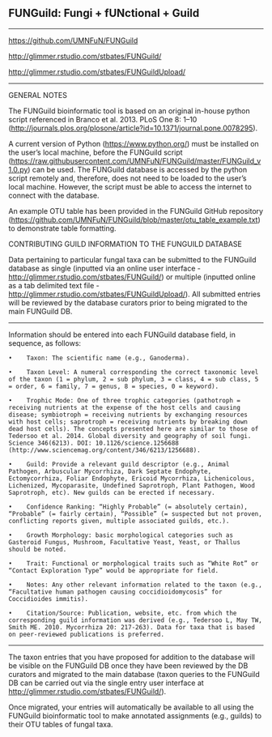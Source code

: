 
<h2>FUNGuild: Fungi + fUNctional + Guild</h2>

**************************************

https://github.com/UMNFuN/FUNGuild

http://glimmer.rstudio.com/stbates/FUNGuild/

http://glimmer.rstudio.com/stbates/FUNGuildUpload/

**************************************

GENERAL NOTES

The FUNGuild bioinformatic tool is based on an original in-house python script referenced in Branco et al. 2013. PLoS One 8: 1–10 (http://journals.plos.org/plosone/article?id=10.1371/journal.pone.0078295).

A current version of Python (https://www.python.org/) must be installed on the user’s local machine, before the FUNGuild script (https://raw.githubusercontent.com/UMNFuN/FUNGuild/master/FUNGuild_v1.0.py) can be used. The FUNGuild database is accessed by the python script remotely and, therefore, does not need to be loaded to the user’s local machine. However, the script must be able to access the internet to connect with the database.

An example OTU table has been provided in the FUNGuild GitHub repository (https://github.com/UMNFuN/FUNGuild/blob/master/otu_table_example.txt) to demonstrate table formatting.

CONTRIBUTING GUILD INFORMATION TO THE FUNGUILD DATABASE

Data pertaining to particular fungal taxa can be submitted to the FUNGuild database as single (inputted via an online user interface - http://glimmer.rstudio.com/stbates/FUNGuild/) or multiple (inputted online as a tab delimited text file - http://glimmer.rstudio.com/stbates/FUNGuildUpload/). All submitted entries will be reviewed by the database curators prior to being migrated to the main FUNGuild DB.

**************************************

Information should be entered into each FUNGuild database field, in sequence, as follows:

    •    Taxon: The scientific name (e.g., Ganoderma).

    •    Taxon Level: A numeral corresponding the correct taxonomic level of the taxon (1 = phylum, 2 = sub phylum, 3 = class, 4 = sub class, 5 = order, 6 = family, 7 = genus, 8 = species, 0 = keyword).

    •    Trophic Mode: One of three trophic categories (pathotroph = receiving nutrients at the expense of the host cells and causing disease; symbiotroph = receiving nutrients by exchanging resources with host cells; saprotroph = receiving nutrients by breaking down dead host cells). The concepts presented here are similar to those of Tedersoo et al. 2014. Global diversity and geography of soil fungi. Science 346(6213). DOI: 10.1126/science.1256688 (http://www.sciencemag.org/content/346/6213/1256688).

    •    Guild: Provide a relevant guild descriptor (e.g., Animal Pathogen, Arbuscular Mycorrhiza, Dark Septate Endophyte, Ectomycorrhiza, Foliar Endophyte, Ericoid Mycorrhiza, Lichenicolous, Lichenized, Mycoparasite, Undefined Saprotroph, Plant Pathogen, Wood Saprotroph, etc). New guilds can be erected if necessary.

    •    Confidence Ranking: “Highly Probable” (= absolutely certain), “Probable” (= fairly certain), “Possible” (= suspected but not proven, conflicting reports given, multiple associated guilds, etc.).

    •    Growth Morphology: basic morphological categories such as Gasteroid Fungus, Mushroom, Facultative Yeast, Yeast, or Thallus should be noted.

    •    Trait: Functional or morphological traits such as “White Rot” or “Contact Exploration Type” would be appropriate for field.

    •    Notes: Any other relevant information related to the taxon (e.g., “Facultative human pathogen causing coccidioidomycosis” for Coccidioides immitis).

    •    Citation/Source: Publication, website, etc. from which the corresponding guild information was derived (e.g., Tedersoo L, May TW, Smith ME. 2010. Mycorrhiza 20: 217-263). Data for taxa that is based on peer-reviewed publications is preferred.
    
**************************************

The taxon entries that you have proposed for addition to the database will be visible on the FUNGuild DB once they have been reviewed by the DB curators and migrated to the main database (taxon queries to the FUNGuild DB can be carried out via the single entry user interface at http://glimmer.rstudio.com/stbates/FUNGuild/). 

Once migrated, your entries will automatically be available to all using the FUNGuild bioinformatic tool to make annotated assignments (e.g., guilds) to their OTU tables of fungal taxa.

